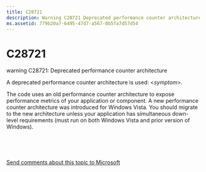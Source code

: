 ```yaml
---
title: C28721
description: Warning C28721 Deprecated performance counter architecture.
ms.assetid: 779b20a7-6495-47d7-a567-0b5fa7d57d54
---
```


# C28721


warning C28721: Deprecated performance counter architecture

A deprecated performance counter architecture is used: &lt;*symptom*&gt;.

The code uses an old performance counter architecture to expose performance metrics of your application or component. A new performance counter architecture was introduced for Windows Vista. You should migrate to the new architecture unless your application has simultaneous down-level requirements (must run on both Windows Vista and prior version of Windows).

 

 

[Send comments about this topic to Microsoft](mailto:wsddocfb@microsoft.com?subject=Documentation%20feedback%20[devtest\devtest]:%20C28721%20%20RELEASE:%20%2811/17/2016%29&body=%0A%0APRIVACY%20STATEMENT%0A%0AWe%20use%20your%20feedback%20to%20improve%20the%20documentation.%20We%20don't%20use%20your%20email%20address%20for%20any%20other%20purpose,%20and%20we'll%20remove%20your%20email%20address%20from%20our%20system%20after%20the%20issue%20that%20you're%20reporting%20is%20fixed.%20While%20we're%20working%20to%20fix%20this%20issue,%20we%20might%20send%20you%20an%20email%20message%20to%20ask%20for%20more%20info.%20Later,%20we%20might%20also%20send%20you%20an%20email%20message%20to%20let%20you%20know%20that%20we've%20addressed%20your%20feedback.%0A%0AFor%20more%20info%20about%20Microsoft's%20privacy%20policy,%20see%20http://privacy.microsoft.com/default.aspx. "Send comments about this topic to Microsoft")




